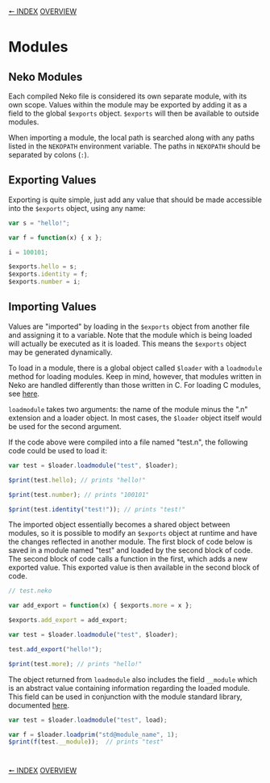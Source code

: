 [🠔 INDEX](index.md) [OVERVIEW](overview.md)
#

# Modules

## Neko Modules

Each compiled Neko file is considered its own separate module, with its own scope. Values within the module may be exported by adding it as a field to the global `$exports` object. `$exports` will then be available to outside modules.

When importing a module, the local path is searched along with any paths listed in the `NEKOPATH` environment variable. The paths in `NEKOPATH` should be separated by colons (`:`).

## Exporting Values

Exporting is quite simple, just add any value that should be made accessible into the `$exports` object, using any name:

```js
var s = "hello!";

var f = function(x) { x };

i = 100101;

$exports.hello = s;
$exports.identity = f;
$exports.number = i;
```

## Importing Values

Values are "imported" by loading in the `$exports` object from another file and assigning it to a variable. Note that the module which is being loaded will actually be executed as it is loaded. This means the `$exports` object may be generated dynamically.

To load in a module, there is a global object called `$loader` with a `loadmodule` method for loading modules. Keep in mind, however, that modules written in Neko are handled differently than those written in C. For loading C modules, see [here](libs.md).

`loadmodule` takes two arguments: the name of the module minus the ".n" extension and a loader object. In most cases, the `$loader` object itself would be used for the second argument.

If the code above were compiled into a file named "test.n", the following code could be used to load it:

```js
var test = $loader.loadmodule("test", $loader);

$print(test.hello); // prints "hello!"

$print(test.number); // prints "100101"

$print(test.identity("test!")); // prints "test!"
```

The imported object essentially becomes a shared object between modules, so it is possible to modify an `$exports` object at runtime and have the changes reflected in another module. The first block of code below is saved in a module named "test" and loaded by the second block of code. The second block of code calls a function in the first, which adds a new exported value. This exported value is then available in the second block of code.

```js
// test.neko

var add_export = function(x) { $exports.more = x };

$exports.add_export = add_export;
```

```js
var test = $loader.loadmodule("test", $loader);

test.add_export("hello!");

$print(test.more); // prints "hello!"
```

The object returned from `loadmodule` also includes the field `__module` which is an abstract value containing information regarding the loaded module. This field can be used in conjunction with the module standard library, documented [here](http://nekovm.org/doc/view/module).

```js
var test = $loader.loadmodule("test", load);

var f = $loader.loadprim("std@module_name", 1);
$print(f(test.__module));  // prints "test"
```

#
[🠔 INDEX](index.md) [OVERVIEW](overview.md)